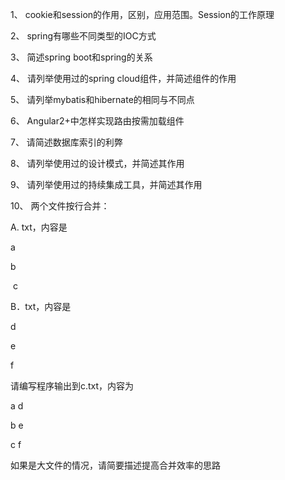 1、 cookie和session的作用，区别，应用范围。Session的工作原理

2、 spring有哪些不同类型的IOC方式

3、 简述spring boot和spring的关系

4、 请列举使用过的spring cloud组件，并简述组件的作用

5、 请列举mybatis和hibernate的相同与不同点

6、 Angular2+中怎样实现路由按需加载组件

7、 请简述数据库索引的利弊

8、 请列举使用过的设计模式，并简述其作用

9、 请列举使用过的持续集成工具，并简述其作用

10、      两个文件按行合并：

A.   txt，内容是

a

 b

​    c

B．txt，内容是

d

e

f

请编写程序输出到c.txt，内容为

a d

b e

c f

如果是大文件的情况，请简要描述提高合并效率的思路